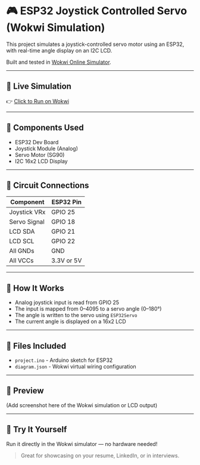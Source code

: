 # 🎮 ESP32 Joystick Controlled Servo (Wokwi Simulation)

This project simulates a joystick-controlled servo motor using an ESP32, with real-time angle display on an I2C LCD.

Built and tested in [Wokwi Online Simulator](https://wokwi.com).

---

## 🔗 Live Simulation

👉 [Click to Run on Wokwi](https://wokwi.com/projects/435985700299376641)

---

## 🧰 Components Used

- ESP32 Dev Board
- Joystick Module (Analog)
- Servo Motor (SG90)
- I2C 16x2 LCD Display

---

## 🔌 Circuit Connections

| Component       | ESP32 Pin |
|----------------|-----------|
| Joystick VRx   | GPIO 25   |
| Servo Signal   | GPIO 18   |
| LCD SDA        | GPIO 21   |
| LCD SCL        | GPIO 22   |
| All GNDs       | GND       |
| All VCCs       | 3.3V or 5V|

---

## 🧠 How It Works

- Analog joystick input is read from GPIO 25
- The input is mapped from 0–4095 to a servo angle (0–180°)
- The angle is written to the servo using `ESP32Servo`
- The current angle is displayed on a 16x2 LCD

---

## 📁 Files Included

- `project.ino` - Arduino sketch for ESP32
- `diagram.json` - Wokwi virtual wiring configuration

---

## 📸 Preview

(Add screenshot here of the Wokwi simulation or LCD output)

---

## 🚀 Try It Yourself

Run it directly in the Wokwi simulator — no hardware needed!

> Great for showcasing on your resume, LinkedIn, or in interviews.
